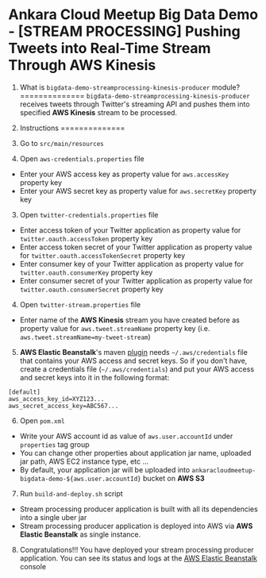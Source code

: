 # Ankara Cloud Meetup Big Data Demo - [STREAM PROCESSING] Pushing Tweets into Real-Time Stream Through AWS Kinesis

1. What is `bigdata-demo-streamprocessing-kinesis-producer` module?
==============
`bigdata-demo-streamprocessing-kinesis-producer` receives tweets through Twitter's streaming API 
and pushes them into specified **AWS Kinesis** stream to be processed.

2. Instructions
==============
1. Go to `src/main/resources`
2. Open `aws-credentials.properties` file
  * Enter your AWS access key as property value for `aws.accessKey` property key 
  * Enter your AWS secret key as property value for `aws.secretKey` property key 
3. Open `twitter-credentials.properties` file
  * Enter access token of your Twitter application as property value for `twitter.oauth.accessToken` property key
  * Enter access token secret of your Twitter application as property value for `twitter.oauth.accessTokenSecret` property key
  * Enter consumer key of your Twitter application as property value for `twitter.oauth.consumerKey` property key
  * Enter consumer secret of your Twitter application as property value for `twitter.oauth.consumerSecret` property key
4. Open `twitter-stream.properties` file
  * Enter name of the **AWS Kinesis** stream you have created before as property value for `aws.tweet.streamName` property key (i.e. `aws.tweet.streamName=my-tweet-stream`)
5. **AWS Elastic Beanstalk**'s maven [plugin](http://beanstalker.ingenieux.com.br/beanstalk-maven-plugin/usage.html) 
needs `~/.aws/credentials` file that contains your AWS access and secret keys. 
So if you don't have, create a credentials file  (`~/.aws/credentials`) and put your AWS access and secret keys into it in the following format:

  ```
  [default]
  aws_access_key_id=XYZ123...
  aws_secret_access_key=ABC567...
  ```

6. Open `pom.xml`
  * Write your AWS account id as value of `aws.user.accountId` under `properties` tag group
  * You can change other properties about application jar name, uploaded jar path, AWS EC2 instance type, etc ...
  * By default, your application jar will be uploaded into `ankaracloudmeetup-bigdata-demo-${aws.user.accountId}` bucket on **AWS S3**
7. Run `build-and-deploy.sh` script
  * Stream processing producer application is built with all its dependencies into a single uber jar
  * Stream processing producer application is deployed into AWS via **AWS Elastic Beanstalk** as single instance.
8. Congratulations!!! You have deployed your stream processing producer application. 
   You can see its status and logs at the [AWS Elastic Beanstalk](console.aws.amazon.com/elasticbeanstalk) console
